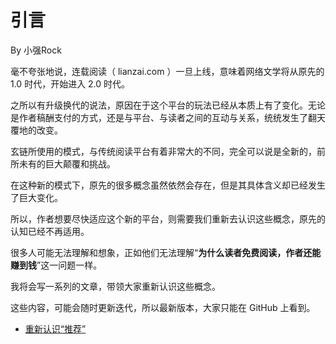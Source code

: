 # 引言

By 小强Rock

毫不夸张地说，连载阅读（ lianzai.com ）一旦上线，意味着网络文学将从原先的 1.0 时代，开始进入 2.0 时代。

之所以有升级换代的说法，原因在于这个平台的玩法已经从本质上有了变化。无论是作者稿酬支付的方式，还是与平台、与读者之间的互动与关系，统统发生了翻天覆地的改变。

玄链所使用的模式，与传统阅读平台有着非常大的不同，完全可以说是全新的，前所未有的巨大颠覆和挑战。

在这种新的模式下，原先的很多概念虽然依然会存在，但是其具体含义却已经发生了巨大变化。

所以，作者想要尽快适应这个新的平台，则需要我们重新去认识这些概念，原先的认知已经不再适用。

很多人可能无法理解和想象，正如他们无法理解“**为什么读者免费阅读，作者还能赚到钱**”这一问题一样。

我将会写一系列的文章，带领大家重新认识这些概念。

这些内容，可能会随时更新迭代，所以最新版本，大家只能在 GitHub 上看到。





- [重新认识“推荐”](https://github.com/rockxie/xuanchain/blob/master/%E7%8E%84%E9%93%BE%E6%95%99%E7%A8%8B/%E7%8E%84%E9%93%BE%E6%95%99%E7%A8%8B%E4%B9%8B%E9%87%8D%E6%96%B0%E8%AE%A4%E8%AF%86%E6%8E%A8%E8%8D%90.md)

